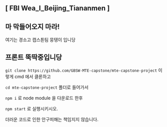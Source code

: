 ##    [   FBI Wea_I_Beijing_Tiananmen   ]

## 마 막들어오지 마라!

여기는 경소고 캡스톤팀 뭉탱이 입니당

## 프론트 뚝딱중입니당

`git clone https://github.com/GBSW-MTE-capstone/mte-capstone-project`
이렇게 cmd 에서 클론하고

`cd mte-capstone-project`
폴더로 들어가서 

`npm i`
로 node module 을 다운로드 한후 

`npm start`
로 실행시키시오.

더러운 코드로 인한 안구피해는 책임지지 않습니다.
